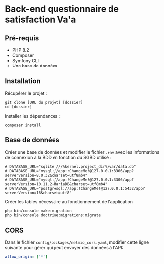 # Back-end questionnaire de satisfaction Va'a

## Pré-requis

- PHP 8.2
- Composer
- Symfony CLI
- Une base de données

## Installation

Récupérer le projet :
````shell
git clone [URL du projet] [dossier]
cd [dossier]
````
Installer les dépendances :
````shell
composer install
````

## Base de données

Créer une base de données et modifier le fichier ``.env`` avec les informations de connexion à la BDD en fonction du SGBD utilisé :

````
# DATABASE_URL="sqlite:///%kernel.project_dir%/var/data.db"
# DATABASE_URL="mysql://app::ChangeMe!@127.0.0.1:3306/app?serverVersion=8.0.32&charset=utf8mb4"
# DATABASE_URL="mysql://app:!ChangeMe!@127.0.0.1:3306/app?serverVersion=10.11.2-MariaDB&charset=utf8mb4"
# DATABASE_URL="postgresql://app:!ChangeMe!@127.0.0.1:5432/app?serverVersion=16&charset=utf8"
````

Créer les tables nécessaire au fonctionnement de l'application

````shell
php bin/console make:migration
php bin/console doctrine:migrations:migrate
````

## CORS

Dans le fichier ``config/packages/nelmio_cors.yaml``, modifier cette ligne suivante pour gérer qui peut envoyer des données à l'API:
````yaml
allow_origin: ['*']
````